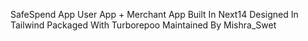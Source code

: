 SafeSpend App
User App + Merchant App 
Built In Next14
Designed In Tailwind
Packaged With Turborepoo
Maintained By Mishra_Swet